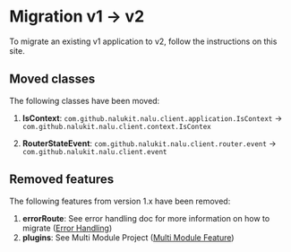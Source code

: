 # Migration v1 -> v2

To migrate an existing v1 application to v2, follow the instructions on this site.

## Moved classes
The following classes have been moved:

1. **IsContext**: `com.github.nalukit.nalu.client.application.IsContext` -> `com.github.nalukit.nalu.client.context.IsContex`

2. **RouterStateEvent**: `com.github.nalukit.nalu.client.router.event` -> `com.github.nalukit.nalu.client.event`

## Removed features
The following features from version 1.x have been removed:

1. **errorRoute**: See error handling doc for more information on how to migrate ([Error Handling](xxx))
2. **plugins**: See Multi Module Project ([Multi Module Feature](xxx))
